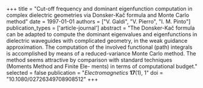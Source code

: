 +++
title = "Cut-off frequency and dominant eigenfunction computation in complex dielectric geometries via Donsker-Kač formula and Monte Carlo method"
date = 1997-01-01
authors = ["V. Galdi", "V. Pierro", "I. M. Pinto"]
publication_types = ['article-journal']
abstract = "The Donsker-Kač formula can be adapted to compute the dominant eigenvalues and eigenfunctions in dielectric waveguides with complicated geometry, in the weak guidance approximation. The computation of the involved functional (path) integrals is accomplished by means of a reduced-variance Monte Carlo method. The method seems attractive by comparison with standard techniques (Moments Method and Finite Ele- ments) in terms of computational budget."
selected = false
publication = "*Electromagnetics* **17**(1), 1"
doi = "10.1080/02726349708908512"
+++
